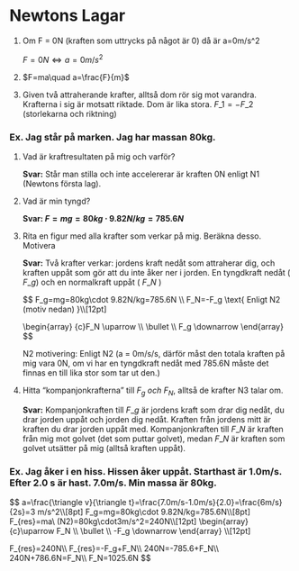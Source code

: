 # Newtons Lagar
1. Om F = 0N (kraften som uttrycks på något är 0) då är a=0m/s^2

   $F=0N\Longleftrightarrow a=0m/s^2$

2. $F=ma\quad a=\frac{F}{m}$

3. Given två attraherande krafter, alltså dom rör sig mot varandra. Krafterna i sig är motsatt riktade. Dom är lika stora. $F\_1=-F\_2$ (storlekarna och riktning)

### Ex. Jag står på marken. Jag har massan 80kg.

1. Vad är kraftresultaten på mig och varför?

   **Svar:** Står man stilla och inte accelererar är kraften 0N enligt N1 (Newtons första lag).

2. Vad är min tyngd?

   **Svar: $F=mg=80kg\cdot 9.82N/kg=785.6N$**

3. Rita en figur med alla krafter som verkar på mig. Beräkna desso. Motivera

   **Svar:** Två krafter verkar: jordens kraft nedåt som attraherar dig, och kraften uppåt som gör att du inte åker ner i jorden. En tyngdkraft nedåt ( $F\_g$) och en normalkraft uppåt ( $F\_N$ )

   $$ F\_g=mg=80kg\cdot 9.82N/kg=785.6N \\\ F\_N=-F\_g \text{ Enligt N2 (motiv nedan) }\\\\\[12pt]

   \begin{array} {c}F\_N \uparrow \\\ \bullet \\\ F\_g \downarrow \end{array} $$

   N2 motivering: Enligt N2 (a = 0m/s/s, därför måst den totala kraften på mig vara 0N, om vi har en tyngdkraft nedåt med 785.6N måste det finnas en till lika stor som tar ut den.)

4. Hitta “kompanjonkrafterna” till $F_g \ och \ F_N$, alltså de krafter N3 talar om.

   **Svar:** Kompanjonkraften till $F\_g$ är jordens kraft som drar dig nedåt, du drar jorden uppåt och jorden dig nedåt. Kraften från jordens mitt är kraften du drar jorden uppåt med. Kompanjonkraften till $F\_N$ är kraften från mig mot golvet (det som puttar golvet), medan $F\_N$ är kraften som golvet utsätter på mig (alltså kraften uppåt).

### Ex. Jag åker i en hiss. Hissen åker uppåt. Starthast är 1.0m/s. Efter 2.0 s är hast. 7.0m/s. Min massa är 80kg.

$$ a=\frac{\triangle v}{\triangle t}=\frac{7.0m/s-1.0m/s}{2.0}=\frac{6m/s}{2s}=3 m/s^2\\\\\[8pt] F\_g=mg=80kg\cdot 9.82N/kg=785.6N\\\\\[8pt] F\_{res}=ma\ (N2)=80kg\cdot3m/s^2=240N\\\\\[12pt] \begin{array} {c}\uparrow F\_N \\\ \bullet \\\ -F\_g \downarrow \end{array} \\\\\[12pt]

F\_{res}=240N\\\ F\_{res}=-F\_g+F\_N\\\ 240N=-785.6+F\_N\\\ 240N+786.6N=F\_N\\\ F\_N=1025.6N $$

